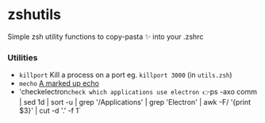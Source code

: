 # zshutils
Simple zsh utility functions to copy-pasta ✨ into your .zshrc

### Utilities

- `killport` Kill a process on a port eg. `killport 3000` (in `utils.zsh`)
- `mecho` [A marked up echo](https://github.com/SinaKhalili/mecho)
- 'checkelectron` check which applications use electron 👉 `ps -axo comm | sed 1d | sort -u | grep '/Applications' | grep 'Electron' | awk -F/ '{print $3}' | cut -d '.' -f 1`
